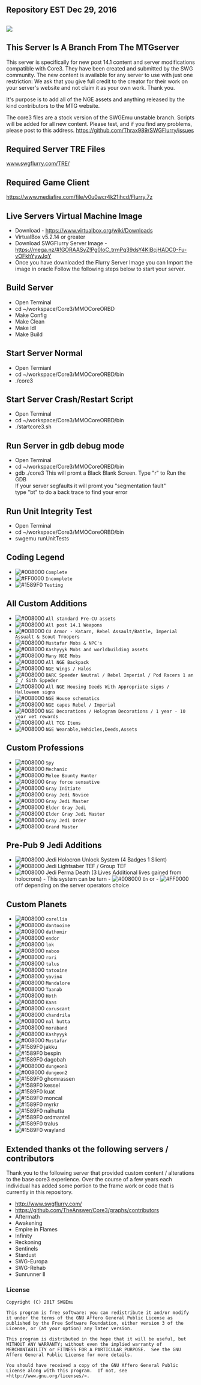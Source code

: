 ## Repository EST Dec 29, 2016 

## <img src="http://i.imgur.com/OB4Pa6a.png">

## This Server Is A Branch From The MTGserver

This server is specifically for new post 14.1 content and server modifications compatible with Core3. They have been created and submitted by the SWG community. The new content is available for any server to use with just one restriction: We ask that you give full credit to the creator for their work on your server's website and not claim it as your own work. Thank you.

It's purpose is to add all of the NGE assets and anything released by the kind contributors to the MTG website.

The core3 files are a stock version of the SWGEmu unstable branch. Scripts will be added for all new content. Please test, and if you find any problems, please post to this address. https://github.com/Thrax989/SWGFlurry/issues

## Required Server TRE Files
www.swgflurry.com/TRE/

## Required Game Client
https://www.mediafire.com/file/v0u0wcr4k21ihcd/Flurry.7z

## Live Servers Virtual Machine Image
  * Download - https://www.virtualbox.org/wiki/Downloads
  * VirtualBox v5.2.14 or greater
  * Download SWGFlurry Server Image - https://mega.nz/#!GORAASyZ!Pg0IoC_trmPq39dsY4KIBcjHADC0-Fu-vOFkhYywJqY
  * Once you have downloaded the Flurry Server Image you can Import the image in oracle Follow the following steps below to start your server.

## Build Server
  * Open Terminal
  * cd ~/workspace/Core3/MMOCoreORBD
  * Make Config
  * Make Clean
  * Make Idl
  * Make Build

## Start Server Normal
  * Open Termianl
  * cd ~/workspace/Core3/MMOCoreORBD/bin
  * ./core3

## Start Server Crash/Restart Script
  * Open Terminal
  * cd ~/workspace/Core3/MMOCoreORBD/bin
  * ./startcore3.sh

## Run Server in gdb debug mode
  * Open Terminal 
  * cd ~/workspace/Core3/MMOCoreORBD/bin
  * gdb ./core3
This will promt a Black Blank Screen. Type "r" to Run the GDB<br>
If your server segfaults it will promt you "segmentation fault"<br>
type "bt" to do a back trace to find your error<br>

## Run Unit Integrity Test
  * Open Terminal
  * cd ~/workspace/Core3/MMOCoreORBD/bin
  * swgemu runUnitTests

## Coding Legend
- ![#008000](https://placehold.it/15/008000/000000?text=+) `Complete`
- ![#FF0000](https://placehold.it/15/FF0000/000000?text=+) `Incomplete`
- ![#1589F0](https://placehold.it/15/1589F0/000000?text=+) `Testing`

## All Custom Additions
- ![#008000](https://placehold.it/15/008000/000000?text=+) `All standard Pre-CU assets`
- ![#008000](https://placehold.it/15/008000/000000?text=+) `All post 14.1 Weapons`
- ![#008000](https://placehold.it/15/008000/000000?text=+) `CU Armor - Katarn, Rebel Assault/Battle, Imperial Assualt & Scout Troopers`
- ![#008000](https://placehold.it/15/008000/000000?text=+) `Mustafar Mobs & NPC's`
- ![#008000](https://placehold.it/15/008000/000000?text=+) `Kashyyyk Mobs and worldbuilding assets`
- ![#008000](https://placehold.it/15/008000/000000?text=+) `Many NGE Mobs`
- ![#008000](https://placehold.it/15/008000/000000?text=+) `All NGE Backpack`
- ![#008000](https://placehold.it/15/008000/000000?text=+) `NGE Wings / Halos`
- ![#008000](https://placehold.it/15/008000/000000?text=+) `BARC Speeder Neutral / Rebel Imperial / Pod Racers 1 an 2 / Sith Sppeder`
- ![#008000](https://placehold.it/15/008000/000000?text=+) `All NGE Housing Deeds With Appropriate signs / Halloween signs`
- ![#008000](https://placehold.it/15/008000/000000?text=+) `NGE House schematics`
- ![#008000](https://placehold.it/15/008000/000000?text=+) `NGE capes Rebel / Imperial`
- ![#008000](https://placehold.it/15/008000/000000?text=+) `NGE Decorations / Hologram Decorations / 1 year - 10 year vet rewards`
- ![#008000](https://placehold.it/15/008000/000000?text=+) `All TCG Items`
- ![#008000](https://placehold.it/15/008000/000000?text=+) `NGE Wearable,Vehicles,Deeds,Assets`

## Custom Professions
- ![#008000](https://placehold.it/15/008000/000000?text=+) `Spy`
- ![#008000](https://placehold.it/15/008000/000000?text=+) `Mechanic`
- ![#008000](https://placehold.it/15/008000/000000?text=+) `Melee Bounty Hunter`
- ![#008000](https://placehold.it/15/008000/000000?text=+) `Gray force sensative`
- ![#008000](https://placehold.it/15/008000/000000?text=+) `Gray Initiate`
- ![#008000](https://placehold.it/15/008000/000000?text=+) `Gray Jedi Novice` 
- ![#008000](https://placehold.it/15/008000/000000?text=+) `Gray Jedi Master`
- ![#008000](https://placehold.it/15/008000/000000?text=+) `Elder Gray Jedi`
- ![#008000](https://placehold.it/15/008000/000000?text=+) `Elder Gray Jedi Master`
- ![#008000](https://placehold.it/15/008000/000000?text=+) `Gray Jedi Order`
- ![#008000](https://placehold.it/15/008000/000000?text=+) `Grand Master`

## Pre-Pub 9 Jedi Additions
- ![#008000](https://placehold.it/15/008000/000000?text=+) Jedi Holocron Unlock System (4 Badges 1 Slient)
- ![#008000](https://placehold.it/15/008000/000000?text=+) Jedi Lightsaber TEF / Group TEF
- ![#008000](https://placehold.it/15/008000/000000?text=+) Jedi Perma Death (3 Lives Additional lives gained from holocrons) - This system can be turn - ![#008000](https://placehold.it/15/008000/000000?text=+) `On` or - ![#FF0000](https://placehold.it/15/FF0000/000000?text=+) `Off` depending on the server operators choice

## Custom Planets
- ![#008000](https://placehold.it/15/008000/000000?text=+) `corellia`
- ![#008000](https://placehold.it/15/008000/000000?text=+) `dantooine`
- ![#008000](https://placehold.it/15/008000/000000?text=+) `dathomir`
- ![#008000](https://placehold.it/15/008000/000000?text=+) `endor`
- ![#008000](https://placehold.it/15/008000/000000?text=+) `lok`
- ![#008000](https://placehold.it/15/008000/000000?text=+) `naboo`
- ![#008000](https://placehold.it/15/008000/000000?text=+) `rori`
- ![#008000](https://placehold.it/15/008000/000000?text=+) `talus`
- ![#008000](https://placehold.it/15/008000/000000?text=+) `tatooine`
- ![#008000](https://placehold.it/15/008000/000000?text=+) `yavin4`
- ![#008000](https://placehold.it/15/008000/000000?text=+) `Mandalore`
- ![#008000](https://placehold.it/15/008000/000000?text=+) `Taanab`
- ![#008000](https://placehold.it/15/008000/000000?text=+) `Hoth`
- ![#008000](https://placehold.it/15/008000/000000?text=+) `Kaas`
- ![#008000](https://placehold.it/15/008000/000000?text=+) `coruscant`
- ![#008000](https://placehold.it/15/008000/000000?text=+) `chandrila`
- ![#008000](https://placehold.it/15/008000/000000?text=+) `nal hutta`
- ![#008000](https://placehold.it/15/008000/000000?text=+) `moraband`
- ![#008000](https://placehold.it/15/008000/000000?text=+) `Kashyyyk`
- ![#008000](https://placehold.it/15/008000/000000?text=+) `Mustafar`
- ![#1589F0](https://placehold.it/15/1589F0/000000?text=+) jakku
- ![#1589F0](https://placehold.it/15/1589F0/000000?text=+) bespin
- ![#1589F0](https://placehold.it/15/1589F0/000000?text=+) dagobah
- ![#008000](https://placehold.it/15/008000/000000?text=+) `dungeon1`
- ![#008000](https://placehold.it/15/008000/000000?text=+) `dungeon2`
- ![#1589F0](https://placehold.it/15/1589F0/000000?text=+) ghomrassen
- ![#1589F0](https://placehold.it/15/1589F0/000000?text=+) kessel
- ![#1589F0](https://placehold.it/15/1589F0/000000?text=+) kuat
- ![#1589F0](https://placehold.it/15/1589F0/000000?text=+) moncal
- ![#1589F0](https://placehold.it/15/1589F0/000000?text=+) myrkr
- ![#1589F0](https://placehold.it/15/1589F0/000000?text=+) nalhutta
- ![#1589F0](https://placehold.it/15/1589F0/000000?text=+) ordmantell
- ![#1589F0](https://placehold.it/15/1589F0/000000?text=+) tralus
- ![#1589F0](https://placehold.it/15/1589F0/000000?text=+) wayland

## Extended thanks ot the following servers / contributors
Thank you to the following server that provided custom content / alterations to the base core3 experience. Over the course of a few years each individual has added some portion to the frame work or code that is currently in this repository.

  * http://www.swgflurry.com/<br>
  * https://github.com/TheAnswer/Core3/graphs/contributors
  * Aftermath 
  * Awakening 
  * Empire in Flames
  * Infinity
  * Reckoning
  * Sentinels
  * Stardust
  * SWG-Europa
  * SWG-Rehab
  * Sunrunner II

### License ###
    Copyright (C) 2017 SWGEmu

    This program is free software: you can redistribute it and/or modify
    it under the terms of the GNU Affero General Public License as published by the Free Software Foundation, either version 3 of the License, or (at your option) any later version.

    This program is distributed in the hope that it will be useful, but WITHOUT ANY WARRANTY; without even the implied warranty of MERCHANTABILITY or FITNESS FOR A PARTICULAR PURPOSE.  See the GNU Affero General Public License for more details.

    You should have received a copy of the GNU Affero General Public License along with this program.  If not, see <http://www.gnu.org/licenses/>.
